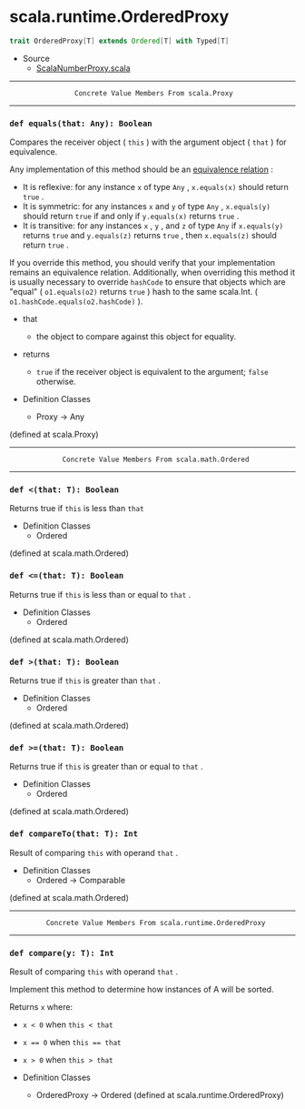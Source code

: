 
#                          scala.runtime.OrderedProxy                          #

```scala
trait OrderedProxy[T] extends Ordered[T] with Typed[T]
```

* Source
  * [ScalaNumberProxy.scala](https://github.com/scala/scala/tree/6d09a1ba5f/src/library/scala/runtime/ScalaNumberProxy.scala#L1)


--------------------------------------------------------------------------------
                    Concrete Value Members From scala.Proxy
--------------------------------------------------------------------------------


### `def equals(that: Any): Boolean`                                         ###

Compares the receiver object ( `this` ) with the argument object ( `that` ) for
equivalence.

Any implementation of this method should be an
[equivalence relation](http://en.wikipedia.org/wiki/Equivalence_relation) :

* It is reflexive: for any instance `x` of type `Any` , `x.equals(x)` should
   return `true` .
* It is symmetric: for any instances `x` and `y` of type `Any` , `x.equals(y)`
   should return `true` if and only if `y.equals(x)` returns `true` .
* It is transitive: for any instances `x` , `y` , and `z` of type `Any` if
    `x.equals(y)` returns `true` and `y.equals(z)` returns `true` , then
    `x.equals(z)` should return `true` .

If you override this method, you should verify that your implementation remains
an equivalence relation. Additionally, when overriding this method it is usually
necessary to override `hashCode` to ensure that objects which are "equal" (
 `o1.equals(o2)` returns `true` ) hash to the same scala.Int. (
 `o1.hashCode.equals(o2.hashCode)` ).

* that
  * the object to compare against this object for equality.
* returns
  * `true` if the receiver object is equivalent to the argument; `false`
    otherwise.

* Definition Classes
  * Proxy → Any

(defined at scala.Proxy)


--------------------------------------------------------------------------------
                 Concrete Value Members From scala.math.Ordered
--------------------------------------------------------------------------------


### `def <(that: T): Boolean`                                                ###

Returns true if `this` is less than `that`

* Definition Classes
  * Ordered

(defined at scala.math.Ordered)


### `def <=(that: T): Boolean`                                               ###

Returns true if `this` is less than or equal to `that` .

* Definition Classes
  * Ordered

(defined at scala.math.Ordered)


### `def >(that: T): Boolean`                                                ###

Returns true if `this` is greater than `that` .

* Definition Classes
  * Ordered

(defined at scala.math.Ordered)


### `def >=(that: T): Boolean`                                               ###

Returns true if `this` is greater than or equal to `that` .

* Definition Classes
  * Ordered

(defined at scala.math.Ordered)


### `def compareTo(that: T): Int`                                            ###

Result of comparing `this` with operand `that` .

* Definition Classes
  * Ordered → Comparable

(defined at scala.math.Ordered)


--------------------------------------------------------------------------------
             Concrete Value Members From scala.runtime.OrderedProxy
--------------------------------------------------------------------------------


### `def compare(y: T): Int`                                                 ###

Result of comparing `this` with operand `that` .

Implement this method to determine how instances of A will be sorted.

Returns `x` where:

*  `x < 0` when `this < that`
*  `x == 0` when `this == that`
*  `x > 0` when `this > that`

* Definition Classes
  * OrderedProxy → Ordered
(defined at scala.runtime.OrderedProxy)
